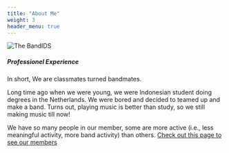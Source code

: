 ```yaml
---
title: "About Me"
weight: 3
header_menu: true
---
```


![The BandIDS](images/profpic.jpg)

##### Professionel Experience

In short, We are classmates turned bandmates.

Long time ago when we were young, we were Indonesian student doing degrees in the Netherlands. We were bored and decided to teamed up and make a band. Turns out, playing music is better than study, so we still making music till now! 

We have so many people in our member, some are more active (i.e., less meaningful activity, more band activity) than others. [Check out this page to see our members](members)